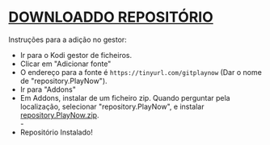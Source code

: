 # <a href="repository.PlayNow">DOWNLOADDO REPOSITÓRIO</a>

Instruções para a adição no gestor:


<p align="left">
  <ul>
    <li>Ir para o Kodi gestor de ficheiros.</li>
    <li>Clicar em "Adicionar fonte"</li>
    <li>O endereço para a fonte é <code>https://tinyurl.com/gitplaynow</code> (Dar o nome de "repository.PlayNow").</li>
    <li>Ir para "Addons"</li>
    <li>Em Addons, instalar de um ficheiro zip. Quando perguntar pela localização, selecionar "repository.PlayNow", e instalar <a href="repository.PlayNow.zip">repository.PlayNow.zip</a>.</li>
    -
    <li>Repositório Instalado!</li>
    
</ul>

                                      
                                       

</p>

